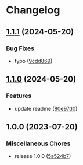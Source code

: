 # Changelog

## [1.1.1](https://github.com/machinefi/psa-crypto-arduino/compare/v1.1.0...v1.1.1) (2024-05-20)


### Bug Fixes

* typo ([9cdd869](https://github.com/machinefi/psa-crypto-arduino/commit/9cdd869ae11b4fb0a6c812f9ce02c37e37aa7cd8))

## [1.1.0](https://github.com/machinefi/psa-crypto-arduino/compare/v1.0.0...v1.1.0) (2024-05-20)


### Features

* update readme ([80e97d0](https://github.com/machinefi/psa-crypto-arduino/commit/80e97d0a34b7d30311a2f27ba10325a8a3d33d7f))

## 1.0.0 (2023-07-20)


### Miscellaneous Chores

* release 1.0.0 ([5a524b7](https://github.com/machinefi/psa-crypto-arduino/commit/5a524b7313fac4d4d84e5392ad6232fd7ea6f4eb))
